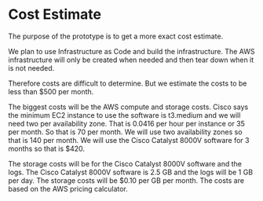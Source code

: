 # Cost Estimate

The purpose of the prototype is to get a more exact cost estimate.  

We plan to use Infrastructure as Code and build the infrastructure.  The AWS infrastructure will only be created when needed and then tear down when it is not needed.  

Therefore costs are difficult to determine.  But we estimate the costs to be less than $500 per month.



The biggest costs will be the AWS compute and storage costs.  Cisco says the minimum EC2 instance to use the software is t3.medium and we will need two per availability zone.  That is 0.0416 per hour per instance or 35 per month.  So that is 70 per month.  We will use two availability zones so that is 140 per month.  We will use the Cisco Catalyst 8000V software for 3 months so that is $420.  

The storage costs will be for the Cisco Catalyst 8000V software and the logs.  The Cisco Catalyst 8000V software is 2.5 GB and the logs will be 1 GB per day.  The storage costs will be $0.10 per GB per month.  The costs are based on the AWS pricing calculator.



